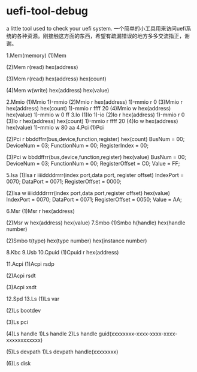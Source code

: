 # uefi-tool-debug

a little tool used to check your uefi system.
一个简单的小工具用来访问uefi系统的各种资源。刚接触这方面的东西，希望有疏漏错误的地方多多交流指正，谢谢。

1.Mem(memory)
  (1)Mem

  (2)Mem r(read) hex(address)

  (3)Mem r(read) hex(address) hex(count)

  (4)Mem w(write) hex(address) hex(value)

2.Mmio
  (1)Mmio
    1)-mmio 
  (2)Mmio r hex(address)
    1)-mmio r 0
  (3)Mmio r hex(address) hex(count)
    1)-mmio r ffff 20
  (4)Mmio w hex(address) hex(value)
    1)-mmio w 0 ff
3.Io
  (1)Io
    1)-io 
  (2)Io r hex(address)
    1)-mmio r 0
  (3)Io r hex(address) hex(count)
    1)-mmio r ffff 20
  (4)Io w hex(address) hex(value)
    1)-mmio w 80 aa
4.Pci
  (1)Pci

  (2)Pci r bbddffrr(bus,device,function,register) hex(count)
  BusNum = 00;
  DeviceNum = 03;
  FunctionNum = 00;
  RegisterIndex = 00;

  (3)Pci w bbddffrr(bus,device,function,register) hex(value)
  BusNum = 00;
  DeviceNum = 03;
  FunctionNum = 00;
  RegisterOffset = C0;
  Value = FF;

5.Isa
  (1)Isa r iiiiddddrrrr(index port,data port, register offset)
  IndexPort = 0070;
  DataPort = 0071;
  RegisterOffset = 0000;

  (2)Isa w iiiiddddrrrr(index port,data port,register offset) hex(value)
  IndexPort = 0070;
  DataPort = 0071;
  RegisterOffset = 0050;
  Value = AA;

6.Msr
  (1)Msr r hex(address)

  (2)Msr w hex(address) hex(value)
7.Smbo
  (1)Smbo h(handle) hex(handle number)

  (2)Smbo t(type) hex(type number) hex(instance number) 

8.Kbc
9.Usb
10.Cpuid
  (1)Cpuid r hex(address)

11.Acpi
  (1)Acpi rsdp

  (2)Acpi rsdt

  (3)Acpi xsdt

12.Spd
13.Ls
  (1)Ls var

  (2)Ls bootdev

  (3)Ls pci

  (4)Ls handle
    1)Ls handle
    2)Ls handle guid(xxxxxxxx-xxxx-xxxx-xxxx-xxxxxxxxxxxx)

  (5)Ls devpath
    1)Ls devpath handle(xxxxxxxx)

  (6)Ls disk

